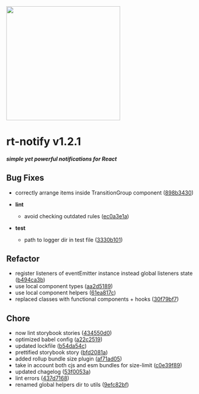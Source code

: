 <img width="300px" src="https://cdn1.iconfinder.com/data/icons/just-for-fun/64/__notification_messege_alarm-512.png" />

# rt-notify  v1.2.1 


##### _simple yet powerful notifications for React_


## Bug Fixes
  - correctly arrange items inside TransitionGroup component
  ([898b3430](https://github.com/glebcha/rt-notify/commit/898b343039b86e8d0ebd4dc2d5fec42f06f49b97))

  - **lint**
    - avoid checking outdated rules
  ([ec0a3e1a](https://github.com/glebcha/rt-notify/commit/ec0a3e1acc9dc04bb7ed813ae9dc2cb5f4befab1))

  - **test**
    - path to logger dir in test file
  ([3330b101](https://github.com/glebcha/rt-notify/commit/3330b1016d670a93fa9dbffe71552ab6195141a5))




## Refactor
  - register listeners of eventEmitter instance instead global listeners state
  ([b494ca3b](https://github.com/glebcha/rt-notify/commit/b494ca3bd7c75b7a041fbd77d4f8643605f1490b))
  - use local component types
  ([aa2d5189](https://github.com/glebcha/rt-notify/commit/aa2d51894a6b810378b9fe3c8df7f77de7e2ed5e))
  - use local component helpers
  ([61ea817c](https://github.com/glebcha/rt-notify/commit/61ea817cf3d23deb1190f735a9819248b0bb4ed2))
  - replaced classes with functional components + hooks
  ([30f79bf7](https://github.com/glebcha/rt-notify/commit/30f79bf7dbb0df89d57fbe64587d3e8f4606724c))




## Chore
  - now lint storybook stories
  ([434550d0](https://github.com/glebcha/rt-notify/commit/434550d0b20115a04707a255f6f566c8fd24f723))
  - optimized babel config
  ([a22c2519](https://github.com/glebcha/rt-notify/commit/a22c2519df34a760a8451ab9865088b17a1417ed))
  - updated lockfile
  ([b54da54c](https://github.com/glebcha/rt-notify/commit/b54da54c91960ad7dae6cce7c88e877f027a1c31))
  - prettified storybook story
  ([bfd2081a](https://github.com/glebcha/rt-notify/commit/bfd2081a135c662f2ee8c9db995384858fae197a))
  - added rollup bundle size plugin
  ([af71ad05](https://github.com/glebcha/rt-notify/commit/af71ad059d505cb25b18ccb01d7c1a2851ea9f11))
  - take in account both cjs and esm bundles for size-limit
  ([c0e39f89](https://github.com/glebcha/rt-notify/commit/c0e39f8953b703361376dacff4f7387c7510c176))
  - updated chagelog
  ([53f0053a](https://github.com/glebcha/rt-notify/commit/53f0053a5576eec11614bed605a63dfa3c54347c))
  - lint errors
  ([437d7168](https://github.com/glebcha/rt-notify/commit/437d7168b775fb865a3666e3b0ddb5a9204efc1d))
  - renamed global helpers dir to utils
  ([9efc82bf](https://github.com/glebcha/rt-notify/commit/9efc82bf8d5c33fbd58508f17a14219e33deff21))





